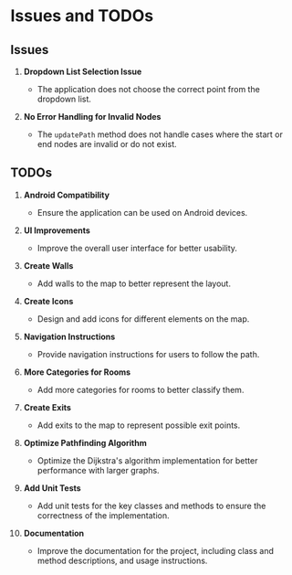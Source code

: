 # Issues and TODOs

## Issues

1. **Dropdown List Selection Issue**

   - The application does not choose the correct point from the dropdown list.

2. **No Error Handling for Invalid Nodes**

   - The `updatePath` method does not handle cases where the start or end nodes are invalid or do not exist.

## TODOs

1. **Android Compatibility**

   - Ensure the application can be used on Android devices.

2. **UI Improvements**

   - Improve the overall user interface for better usability.

3. **Create Walls**

   - Add walls to the map to better represent the layout.

4. **Create Icons**

   - Design and add icons for different elements on the map.

5. **Navigation Instructions**

   - Provide navigation instructions for users to follow the path.

6. **More Categories for Rooms**

   - Add more categories for rooms to better classify them.

7. **Create Exits**

   - Add exits to the map to represent possible exit points.

12. **Optimize Pathfinding Algorithm**

    - Optimize the Dijkstra's algorithm implementation for better performance with larger graphs.

13. **Add Unit Tests**

    - Add unit tests for the key classes and methods to ensure the correctness of the implementation.

14. **Documentation**
    - Improve the documentation for the project, including class and method descriptions, and usage instructions.
